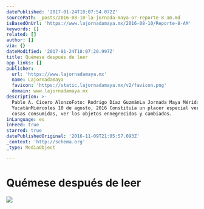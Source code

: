 ```yaml
---
datePublished: '2017-01-24T18:07:54.072Z'
sourcePath: _posts/2016-08-10-la-jornada-maya-or-reporte-8-am.md
isBasedOnUrl: 'https://www.lajornadamaya.mx/2016-08-10/Reporte-8-AM'
keywords: []
related: []
author: []
via: {}
dateModified: '2017-01-24T18:07:20.997Z'
title: Quémese después de leer
app_links: []
publisher:
  url: 'https://www.lajornadamaya.mx'
  name: Lajornadamaya
  favicon: 'https://static.lajornadamaya.mx/v2/favicon.png'
  domain: www.lajornadamaya.mx
description: >-
  Pablo A. Cicero AlonzoFoto: Rodrigo Díaz GuzmánLa Jornada Maya Mérida,
  YucatánMiércoles 10 de agosto, 2016 Constituía un placer especial ver las
  cosas consumidas, ver los objetos ennegrecidos y cambiados.
inLanguage: es
inFeed: true
starred: true
datePublishedOriginal: '2016-11-09T21:05:57.093Z'
_context: 'http://schema.org'
_type: MediaObject

---
```

# Quémese después de leer
![](https://the-grid-user-content.s3-us-west-2.amazonaws.com/2c3858c6-d4f2-4ea7-935b-0fc9e43f2f98.png)